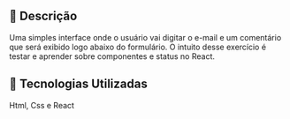 ## 📒 Descrição
Uma simples interface onde o usuário vai digitar o e-mail e um comentário que será exibido logo abaixo do formulário. O intuito desse exercício é testar e aprender sobre componentes e status no React.

## 🤖 Tecnologias Utilizadas
Html, Css e React
